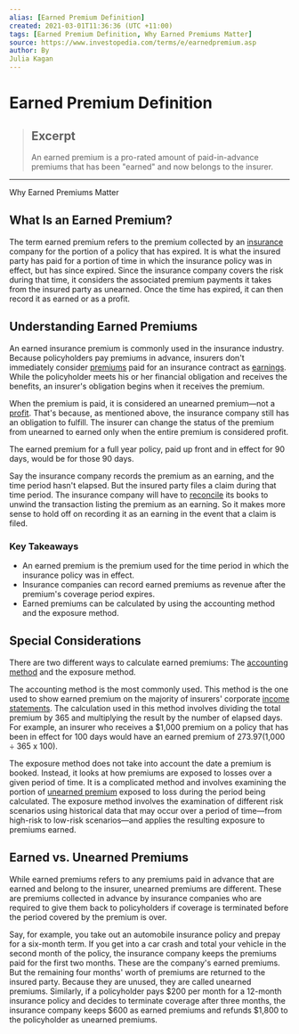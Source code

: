 ```yaml
---
alias: [Earned Premium Definition]
created: 2021-03-01T11:36:36 (UTC +11:00)
tags: [Earned Premium Definition, Why Earned Premiums Matter]
source: https://www.investopedia.com/terms/e/earnedpremium.asp
author: By
Julia Kagan
---
```


# Earned Premium Definition

> ## Excerpt
> An earned premium is a pro-rated amount of paid-in-advance premiums that has been "earned" and now belongs to the insurer.

---

Why Earned Premiums Matter
## What Is an Earned Premium?

The term earned premium refers to the premium collected by an [insurance](https://www.investopedia.com/terms/i/insurance.asp) company for the portion of a policy that has expired. It is what the insured party has paid for a portion of time in which the insurance policy was in effect, but has since expired. Since the insurance company covers the risk during that time, it considers the associated premium payments it takes from the insured party as unearned. Once the time has expired, it can then record it as earned or as a profit.

## Understanding Earned Premiums

An earned insurance premium is commonly used in the insurance industry. Because policyholders pay premiums in advance, insurers don't immediately consider [premiums](https://www.investopedia.com/terms/p/premium.asp) paid for an insurance contract as [earnings](https://www.investopedia.com/terms/e/earnings.asp). While the policyholder meets his or her financial obligation and receives the benefits, an insurer's obligation begins when it receives the premium.

When the premium is paid, it is considered an unearned premium—not a [profit](https://www.investopedia.com/terms/p/profit.asp). That's because, as mentioned above, the insurance company still has an obligation to fulfill. The insurer can change the status of the premium from unearned to earned only when the entire premium is considered profit.

The earned premium for a full year policy, paid up front and in effect for 90 days, would be for those 90 days.

Say the insurance company records the premium as an earning, and the time period hasn't elapsed. But the insured party files a claim during that time period. The insurance company will have to [reconcile](https://www.investopedia.com/terms/r/reconciliation.asp) its books to unwind the transaction listing the premium as an earning. So it makes more sense to hold off on recording it as an earning in the event that a claim is filed.

### Key Takeaways

-   An earned premium is the premium used for the time period in which the insurance policy was in effect.
-   Insurance companies can record earned premiums as revenue after the premium's coverage period expires.
-   Earned premiums can be calculated by using the accounting method and the exposure method.

## Special Considerations

There are two different ways to calculate earned premiums: The [accounting method](https://www.investopedia.com/terms/a/accountingmethod.asp) and the exposure method.

The accounting method is the most commonly used. This method is the one used to show earned premium on the majority of insurers' corporate [income statements](https://www.investopedia.com/terms/i/incomestatement.asp). The calculation used in this method involves dividing the total premium by 365 and multiplying the result by the number of elapsed days. For example, an insurer who receives a $1,000 premium on a policy that has been in effect for 100 days would have an earned premium of $273.97 ($1,000 ÷ 365 x 100).

The exposure method does not take into account the date a premium is booked. Instead, it looks at how premiums are exposed to losses over a given period of time. It is a complicated method and involves examining the portion of [unearned premium](https://www.investopedia.com/terms/u/unearned-premium.asp) exposed to loss during the period being calculated. The exposure method involves the examination of different risk scenarios using historical data that may occur over a period of time—from high-risk to low-risk scenarios—and applies the resulting exposure to premiums earned.

## Earned vs. Unearned Premiums

While earned premiums refers to any premiums paid in advance that are earned and belong to the insurer, unearned premiums are different. These are premiums collected in advance by insurance companies who are required to give them back to policyholders if coverage is terminated before the period covered by the premium is over.

Say, for example, you take out an automobile insurance policy and prepay for a six-month term. If you get into a car crash and total your vehicle in the second month of the policy, the insurance company keeps the premiums paid for the first two months. These are the company's earned premiums. But the remaining four months' worth of premiums are returned to the insured party. Because they are unused, they are called unearned premiums. Similarly, if a policyholder pays $200 per month for a 12-month insurance policy and decides to terminate coverage after three months, the insurance company keeps $600 as earned premiums and refunds $1,800 to the policyholder as unearned premiums.
